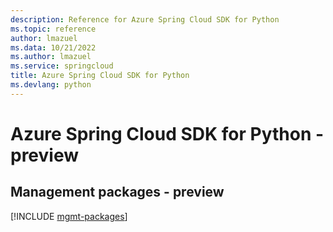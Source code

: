 ```yaml
---
description: Reference for Azure Spring Cloud SDK for Python
ms.topic: reference
author: lmazuel
ms.data: 10/21/2022
ms.author: lmazuel
ms.service: springcloud
title: Azure Spring Cloud SDK for Python
ms.devlang: python
---
```

# Azure Spring Cloud SDK for Python - preview

## Management packages - preview
[!INCLUDE [mgmt-packages](spring-cloud-mgmt-index.md)]

